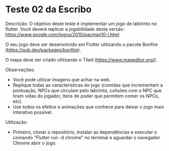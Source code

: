 # Teste 02 da Escribo

Descrição:
O objetivo deste teste é implementar um jogo de labirinto no flutter. Você deverá replicar a jogabilidade desta versão: https://www.google.com/logos/2010/pacman10-i.html

O seu jogo deve ser desenvolvido em Flutter utilizando o pacote Bonfire (https://pub.dev/packages/bonfire).

O mapa deve ser criado utilizando o Tiled (https://www.mapeditor.org/).

Observações:
- Você pode utilizar imagens que achar na web.
- Replique todas as características do jogo (comidas que incrementam a pontuação, NPCs que circulam pelo labirinto, colisões com o NPC que tiram vidas do jogador, itens de poder que permitem comer os NPCs, etc).
- Use todos os efeitos e animações que conhece para deixar o jogo mais interativo possível.

Utilização:
- Primeiro, clonar o repositório, instalar as dependências e executar o comando "Flutter run -d chrome" no terminal e aguardar o navegador Chrome abrir o jogo.
